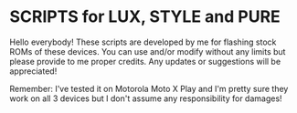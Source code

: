 # SCRIPTS for LUX, STYLE and PURE

Hello everybody! These scripts are developed by me for flashing stock ROMs of these devices.
You can use and/or modify without any limits but please provide to me proper credits.
Any updates or suggestions will be appreciated!

Remember: I've tested it on Motorola Moto X Play and I'm pretty sure they work on all 3 devices but I don't assume any responsibility for damages!
